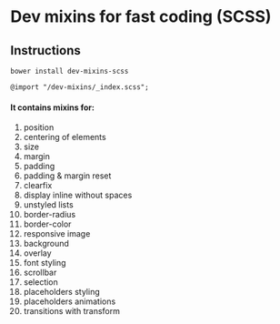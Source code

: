 # Dev mixins for fast coding (SCSS) 

## Instructions
	bower install dev-mixins-scss

	@import "/dev-mixins/_index.scss";

#### It contains mixins for:
1. position
2. centering of elements
3. size
4. margin
5. padding
6. padding & margin reset
7. clearfix
8. display inline without spaces
9. unstyled lists
10. border-radius
11. border-color
12. responsive image
13. background
14. overlay
15. font styling
16. scrollbar
17. selection
18. placeholders styling
19. placeholders animations
20. transitions with transform
